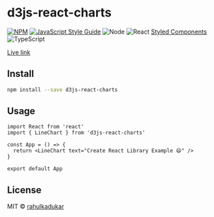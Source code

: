 # d3js-react-charts

[![NPM](https://img.shields.io/npm/v/d3js-react-charts.svg)](https://www.npmjs.com/package/d3js-react-charts)
[![JavaScript Style Guide](https://img.shields.io/badge/code_style-standard-brightgreen.svg)](https://standardjs.com)
![Node](https://img.shields.io/badge/node-v12.18.3-yellow)
![React](https://img.shields.io/badge/react-v16.9.0-blue)
[Styled Components](https://img.shields.io/badge/styled--components-v4.4.1-orange)
![TypeScript](https://img.shields.io/badge/typescript-v3.7.5-blue)

[Live link](https://rahulkadukar.github.io/d3js-react-charts/)

## Install

```bash
npm install --save d3js-react-charts
```

## Usage

```tsx
import React from 'react'
import { LineChart } from 'd3js-react-charts'

const App = () => {
  return <LineChart text="Create React Library Example 😄" />
}

export default App
```

## License

MIT © [rahulkadukar](https://github.com/rahulkadukar)

